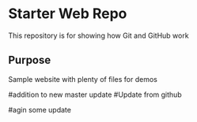 
# Starter Web Repo

This repository is for showing how Git and GitHub work

## Purpose

Sample website with plenty of files for demos

#addition to new master update
#Update from github

#agin some update
